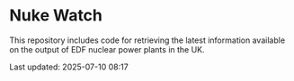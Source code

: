 # Nuke Watch

This repository includes code for retrieving the latest information available on the output of EDF nuclear power plants in the UK.

Last updated: 2025-07-10 08:17